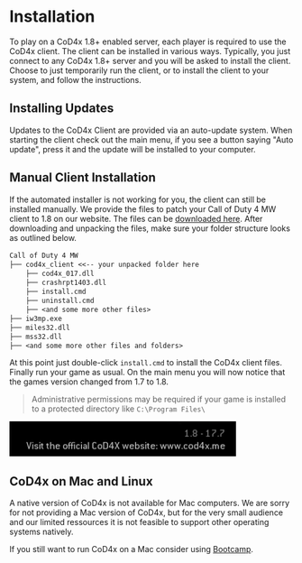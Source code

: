 # Installation

To play on a CoD4x 1.8+ enabled server, each player is required to use the CoD4x client. The client can be installed in various ways. Typically, you just connect to any CoD4x 1.8+ server and you will be asked to install the client. Choose to just temporarily run the client, or to install the client to your system, and follow the instructions.

## Installing Updates

Updates to the CoD4x Client are provided via an auto-update system. When starting the client check out the main menu, if you see a button saying "Auto update", press it and the update will be installed to your computer.

## Manual Client Installation

If the automated installer is not working for you, the client can still be installed manually. We provide the files to patch your Call of Duty 4 MW client to 1.8 on our website. The files can be [downloaded here](https://cod4x.me/downloads/cod4x_client.zip). After downloading and unpacking the files, make sure your folder structure looks as outlined below.

```
Call of Duty 4 MW
├── cod4x_client <<-- your unpacked folder here
    ├── cod4x_017.dll
    ├── crashrpt1403.dll
    ├── install.cmd   
    ├── uninstall.cmd
    ├── <and some more other files>
├── iw3mp.exe                     
├── miles32.dll
├── mss32.dll
├── <and some more other files and folders>
```

At this point just double-click `install.cmd` to install the CoD4x client files. Finally run your game as usual. On the main menu you will now notice that the games version changed from 1.7 to 1.8.

> Administrative permissions may be required if your game is installed to a protected directory like `C:\Program Files\`

![](/assets/cod4x-client-version.png)

## CoD4x on Mac and Linux

A native version of CoD4x is not available for Mac computers. We are sorry for not providing a Mac version of CoD4x, but for the very small audience and our limited ressources it is not feasible to support other operating systems natively.

If you still want to run CoD4x on a Mac consider using [Bootcamp](https://support.apple.com/de-at/boot-camp).

